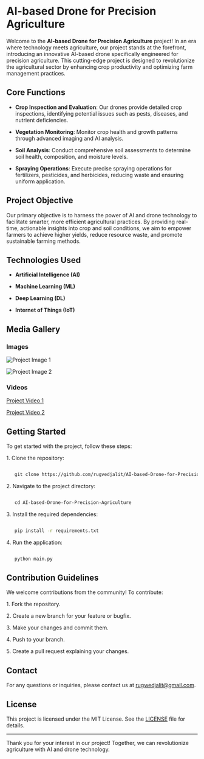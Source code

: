 # AI-based Drone for Precision Agriculture

Welcome to the **AI-based Drone for Precision Agriculture** project! In an era where technology meets agriculture, our project stands at the forefront, introducing an innovative AI-based drone specifically engineered for precision agriculture. This cutting-edge project is designed to revolutionize the agricultural sector by enhancing crop productivity and optimizing farm management practices.

## Core Functions

- **Crop Inspection and Evaluation**: Our drones provide detailed crop inspections, identifying potential issues such as pests, diseases, and nutrient deficiencies.

- **Vegetation Monitoring**: Monitor crop health and growth patterns through advanced imaging and AI analysis.

- **Soil Analysis**: Conduct comprehensive soil assessments to determine soil health, composition, and moisture levels.

- **Spraying Operations**: Execute precise spraying operations for fertilizers, pesticides, and herbicides, reducing waste and ensuring uniform application.

## Project Objective

Our primary objective is to harness the power of AI and drone technology to facilitate smarter, more efficient agricultural practices. By providing real-time, actionable insights into crop and soil conditions, we aim to empower farmers to achieve higher yields, reduce resource waste, and promote sustainable farming methods.

## Technologies Used

- **Artificial Intelligence (AI)**

- **Machine Learning (ML)**

- **Deep Learning (DL)**

- **Internet of Things (IoT)**

## Media Gallery

### Images

![Project Image 1](path/to/your/image1.jpg)

![Project Image 2](path/to/your/image2.jpg)

### Videos

[Project Video 1](path/to/your/video1.mp4)

[Project Video 2](path/to/your/video2.mp4)

## Getting Started

To get started with the project, follow these steps:

1\. Clone the repository:
```bash

   git clone https://github.com/rugvedjalit/AI-based-Drone-for-Precision-Agriculture.git
```

2\. Navigate to the project directory:
```bash

   cd AI-based-Drone-for-Precision-Agriculture

```

3\. Install the required dependencies:
```bash

   pip install -r requirements.txt

```

4\. Run the application:
```bash

   python main.py

```

## Contribution Guidelines

We welcome contributions from the community! To contribute:

1\. Fork the repository.

2\. Create a new branch for your feature or bugfix.

3\. Make your changes and commit them.

4\. Push to your branch.

5\. Create a pull request explaining your changes.

## Contact

For any questions or inquiries, please contact us at [rugwedjalit@gmail.com](mailto:rugvedjalit@gmail.com).

## License

This project is licensed under the MIT License. See the [LICENSE](LICENSE) file for details.

---

Thank you for your interest in our project! Together, we can revolutionize agriculture with AI and drone technology.
